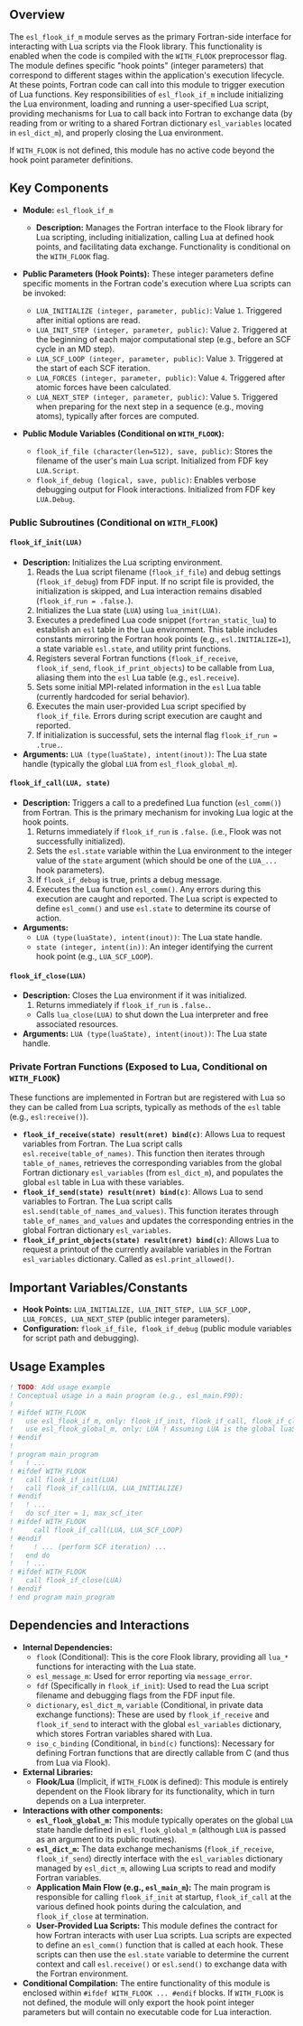 ## Overview

The `esl_flook_if_m` module serves as the primary Fortran-side interface for interacting with Lua scripts via the Flook library. This functionality is enabled when the code is compiled with the `WITH_FLOOK` preprocessor flag. The module defines specific "hook points" (integer parameters) that correspond to different stages within the application's execution lifecycle. At these points, Fortran code can call into this module to trigger execution of Lua functions. Key responsibilities of `esl_flook_if_m` include initializing the Lua environment, loading and running a user-specified Lua script, providing mechanisms for Lua to call back into Fortran to exchange data (by reading from or writing to a shared Fortran dictionary `esl_variables` located in `esl_dict_m`), and properly closing the Lua environment.

If `WITH_FLOOK` is not defined, this module has no active code beyond the hook point parameter definitions.

## Key Components

- **Module:** `esl_flook_if_m`
    - **Description:** Manages the Fortran interface to the Flook library for Lua scripting, including initialization, calling Lua at defined hook points, and facilitating data exchange. Functionality is conditional on the `WITH_FLOOK` flag.

- **Public Parameters (Hook Points):**
    These integer parameters define specific moments in the Fortran code's execution where Lua scripts can be invoked:
    - `LUA_INITIALIZE (integer, parameter, public)`: Value `1`. Triggered after initial options are read.
    - `LUA_INIT_STEP (integer, parameter, public)`: Value `2`. Triggered at the beginning of each major computational step (e.g., before an SCF cycle in an MD step).
    - `LUA_SCF_LOOP (integer, parameter, public)`: Value `3`. Triggered at the start of each SCF iteration.
    - `LUA_FORCES (integer, parameter, public)`: Value `4`. Triggered after atomic forces have been calculated.
    - `LUA_NEXT_STEP (integer, parameter, public)`: Value `5`. Triggered when preparing for the next step in a sequence (e.g., moving atoms), typically after forces are computed.

- **Public Module Variables (Conditional on `WITH_FLOOK`):**
    - `flook_if_file (character(len=512), save, public)`: Stores the filename of the user's main Lua script. Initialized from FDF key `LUA.Script`.
    - `flook_if_debug (logical, save, public)`: Enables verbose debugging output for Flook interactions. Initialized from FDF key `LUA.Debug`.

### Public Subroutines (Conditional on `WITH_FLOOK`)

#### `flook_if_init(LUA)`
- **Description:** Initializes the Lua scripting environment.
    1. Reads the Lua script filename (`flook_if_file`) and debug settings (`flook_if_debug`) from FDF input. If no script file is provided, the initialization is skipped, and Lua interaction remains disabled (`flook_if_run = .false.`).
    2. Initializes the Lua state (`LUA`) using `lua_init(LUA)`.
    3. Executes a predefined Lua code snippet (`fortran_static_lua`) to establish an `esl` table in the Lua environment. This table includes constants mirroring the Fortran hook points (e.g., `esl.INITIALIZE=1`), a state variable `esl.state`, and utility print functions.
    4. Registers several Fortran functions (`flook_if_receive`, `flook_if_send`, `flook_if_print_objects`) to be callable from Lua, aliasing them into the `esl` Lua table (e.g., `esl.receive`).
    5. Sets some initial MPI-related information in the `esl` Lua table (currently hardcoded for serial behavior).
    6. Executes the main user-provided Lua script specified by `flook_if_file`. Errors during script execution are caught and reported.
    7. If initialization is successful, sets the internal flag `flook_if_run = .true.`.
- **Arguments:** `LUA (type(luaState), intent(inout))`: The Lua state handle (typically the global `LUA` from `esl_flook_global_m`).

#### `flook_if_call(LUA, state)`
- **Description:** Triggers a call to a predefined Lua function (`esl_comm()`) from Fortran. This is the primary mechanism for invoking Lua logic at the hook points.
    1. Returns immediately if `flook_if_run` is `.false.` (i.e., Flook was not successfully initialized).
    2. Sets the `esl.state` variable within the Lua environment to the integer value of the `state` argument (which should be one of the `LUA_...` hook parameters).
    3. If `flook_if_debug` is true, prints a debug message.
    4. Executes the Lua function `esl_comm()`. Any errors during this execution are caught and reported. The Lua script is expected to define `esl_comm()` and use `esl.state` to determine its course of action.
- **Arguments:**
    - `LUA (type(luaState), intent(inout))`: The Lua state handle.
    - `state (integer, intent(in))`: An integer identifying the current hook point (e.g., `LUA_SCF_LOOP`).

#### `flook_if_close(LUA)`
- **Description:** Closes the Lua environment if it was initialized.
    1. Returns immediately if `flook_if_run` is `.false.`.
    - Calls `lua_close(LUA)` to shut down the Lua interpreter and free associated resources.
- **Arguments:** `LUA (type(luaState), intent(inout))`: The Lua state handle.

### Private Fortran Functions (Exposed to Lua, Conditional on `WITH_FLOOK`)
These functions are implemented in Fortran but are registered with Lua so they can be called from Lua scripts, typically as methods of the `esl` table (e.g., `esl:receive()`).

- **`flook_if_receive(state) result(nret) bind(c)`**: Allows Lua to request variables from Fortran. The Lua script calls `esl.receive(table_of_names)`. This function then iterates through `table_of_names`, retrieves the corresponding variables from the global Fortran dictionary `esl_variables` (from `esl_dict_m`), and populates the global `esl` table in Lua with these variables.
- **`flook_if_send(state) result(nret) bind(c)`**: Allows Lua to send variables to Fortran. The Lua script calls `esl.send(table_of_names_and_values)`. This function iterates through `table_of_names_and_values` and updates the corresponding entries in the global Fortran dictionary `esl_variables`.
- **`flook_if_print_objects(state) result(nret) bind(c)`**: Allows Lua to request a printout of the currently available variables in the Fortran `esl_variables` dictionary. Called as `esl.print_allowed()`.

## Important Variables/Constants
- **Hook Points:** `LUA_INITIALIZE, LUA_INIT_STEP, LUA_SCF_LOOP, LUA_FORCES, LUA_NEXT_STEP` (public integer parameters).
- **Configuration:** `flook_if_file, flook_if_debug` (public module variables for script path and debugging).

## Usage Examples
```fortran
! TODO: Add usage example
! Conceptual usage in a main program (e.g., esl_main.F90):
!
! #ifdef WITH_FLOOK
!   use esl_flook_if_m, only: flook_if_init, flook_if_call, flook_if_close, LUA_INITIALIZE, LUA_SCF_LOOP
!   use esl_flook_global_m, only: LUA ! Assuming LUA is the global luaState
! #endif
!
! program main_program
!   ! ...
! #ifdef WITH_FLOOK
!   call flook_if_init(LUA)
!   call flook_if_call(LUA, LUA_INITIALIZE)
! #endif
!   ! ...
!   do scf_iter = 1, max_scf_iter
! #ifdef WITH_FLOOK
!     call flook_if_call(LUA, LUA_SCF_LOOP)
! #endif
!     ! ... (perform SCF iteration) ...
!   end do
!   ! ...
! #ifdef WITH_FLOOK
!   call flook_if_close(LUA)
! #endif
! end program main_program
```

## Dependencies and Interactions

- **Internal Dependencies:**
    - `flook` (Conditional): This is the core Flook library, providing all `lua_*` functions for interacting with the Lua state.
    - `esl_message_m`: Used for error reporting via `message_error`.
    - `fdf` (Specifically in `flook_if_init`): Used to read the Lua script filename and debugging flags from the FDF input file.
    - `dictionary`, `esl_dict_m`, `variable` (Conditional, in private data exchange functions): These are used by `flook_if_receive` and `flook_if_send` to interact with the global `esl_variables` dictionary, which stores Fortran variables shared with Lua.
    - `iso_c_binding` (Conditional, in `bind(c)` functions): Necessary for defining Fortran functions that are directly callable from C (and thus from Lua via Flook).
- **External Libraries:**
    - **Flook/Lua** (Implicit, if `WITH_FLOOK` is defined): This module is entirely dependent on the Flook library for its functionality, which in turn depends on a Lua interpreter.
- **Interactions with other components:**
    - **`esl_flook_global_m`:** This module typically operates on the global `LUA` state handle defined in `esl_flook_global_m` (although `LUA` is passed as an argument to its public routines).
    - **`esl_dict_m`:** The data exchange mechanisms (`flook_if_receive`, `flook_if_send`) directly interface with the `esl_variables` dictionary managed by `esl_dict_m`, allowing Lua scripts to read and modify Fortran variables.
    - **Application Main Flow (e.g., `esl_main_m`):** The main program is responsible for calling `flook_if_init` at startup, `flook_if_call` at the various defined hook points during the calculation, and `flook_if_close` at termination.
    - **User-Provided Lua Scripts:** This module defines the contract for how Fortran interacts with user Lua scripts. Lua scripts are expected to define an `esl_comm()` function that is called at each hook. These scripts can then use the `esl.state` variable to determine the current context and call `esl.receive()` or `esl.send()` to exchange data with the Fortran environment.
- **Conditional Compilation:** The entire functionality of this module is enclosed within `#ifdef WITH_FLOOK ... #endif` blocks. If `WITH_FLOOK` is not defined, the module will only export the hook point integer parameters but will contain no executable code for Lua interaction.
